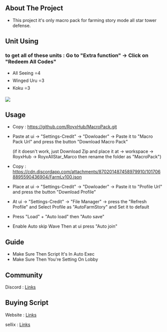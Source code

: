 ## About The Project

* This project it's only macro pack for farming story mode all star tower defense.

## Unit Using

### to get all of these units : Go to "Extra function" -> Click on "Redeem All Codes"
* All Seeing ⭐4
* Winged Uru ⭐3
* Koku ⭐3

![](https://cdn.discordapp.com/attachments/870201487458979910/970085087452479508/unknown.png)

## Usage

* Copy : https://github.com/RoyxHub/MacroPack.git
* Paste at ui -> "Settings-Credit" -> "Dowloader" -> Paste it to "Macro Pack Url" and press the button "Download Macro Pack"
  
  (if it doesn't work, just Download Zip and place it at -> workspace -> RoyxHub -> RoyxAllStar_Marco then rename the folder as "MacroPack")
* Copy : https://cdn.discordapp.com/attachments/870201487458979910/1017068895590436904/FarmLv100.json
* Place at ui -> "Settings-Credit" -> "Dowloader" -> Paste it to "Profile Url" and press the button "Download Profile"
* At ui -> "Settings-Credit" -> "File Manager" -> press the "Refresh Profile" and Select Profile as "AutoFarmStory" and Set it to default
* Press "Load" + "Auto load" then "Auto save"
* Enable Auto skip Wave Then at ui press "Auto join" 

## Guide

* Make Sure Then Script It's In Auto Exec
* Make Sure Then You're Setting On Lobby

## Community
Discord : [Links](https://discord.com/invite/AYRXDmgjjU)

## Buying Script

Website : [Links](https://royx.net/)

sellix : [Links](https://royx.sellix.io/)
